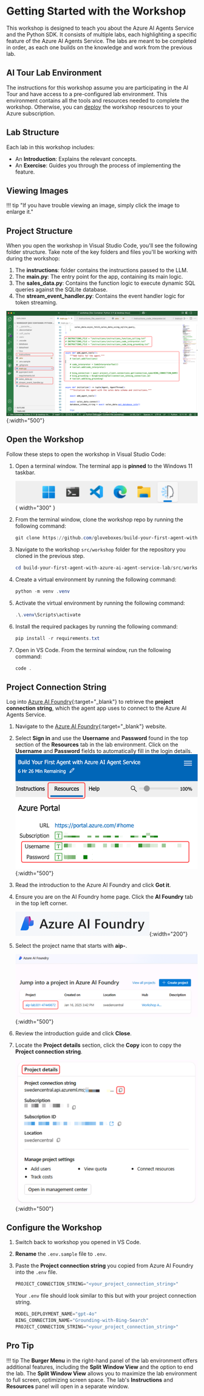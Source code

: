 # Getting Started with the Workshop

This workshop is designed to teach you about the Azure AI Agents Service and the Python SDK. It consists of multiple labs, each highlighting a specific feature of the Azure AI Agents Service. The labs are meant to be completed in order, as each one builds on the knowledge and work from the previous lab.

## AI Tour Lab Environment

The instructions for this workshop assume you are participating in the AI Tour and have access to a pre-configured lab environment. This environment contains all the tools and resources needed to complete the workshop. Otherwise, you can [deploy](./deployment.md) the workshop resources to your Azure subscription.

## Lab Structure

Each lab in this workshop includes:

- An **Introduction**: Explains the relevant concepts.
- An **Exercise**: Guides you through the process of implementing the feature.

## Viewing Images

!!! tip "If you have trouble viewing an image, simply click the image to enlarge it."

## Project Structure

When you open the workshop in Visual Studio Code, you'll see the following folder structure. Take note of the key folders and files you'll be working with during the workshop:

1. The **instructions**: folder contains the instructions passed to the LLM.
2. The **main.py**: The entry point for the app, containing its main logic.
3. The **sales_data.py**: Contains the function logic to execute dynamic SQL queries against the SQLite database.
4. The **stream_event_handler.py**: Contains the event handler logic for token streaming.

![Lab folder structure](./media/project_structure.png){:width="500"}

## Open the Workshop

Follow these steps to open the workshop in Visual Studio Code:

1. Open a terminal window. The terminal app is **pinned** to the Windows 11 taskbar.

    ![](./media/windows-taskbar.png){ width="300" }

2. From the terminal window, clone the workshop repo by running the following command:

    ```powershell
    git clone https://github.com/gloveboxes/build-your-first-agent-with-azure-ai-agent-service-lab.git
    ```

3. Navigate to the workshop `src/workshop` folder for the repository you cloned in the previous step.

    ```powershell
    cd build-your-first-agent-with-azure-ai-agent-service-lab/src/workshop
    ```

4. Create a virtual environment by running the following command:

    ```powershell
    python -m venv .venv
    ```

5. Activate the virtual environment by running the following command:

    ```powershell
    .\.venv\Scripts\activate
    ```

6. Install the required packages by running the following command:

    ```powershell
    pip install -r requirements.txt
    ```

7. Open in VS Code. From the terminal window, run the following command:

    ```powershell
    code .
    ```

## Project Connection String

Log into [Azure AI Foundry](https://learn.microsoft.com/azure/ai-studio/what-is-ai-studio){:target="_blank"} to retrieve the **project connection string**, which the agent app uses to connect to the Azure AI Agents Service.

1. Navigate to the [Azure AI Foundry](https://ai.azure.com){:target="_blank"} website.
2. Select **Sign in** and use the **Username** and **Password** found in the top section of the **Resources** tab in the lab environment. Click on the **Username** and **Password** fields to automatically fill in the login details.
    ![Azure credentials](./media/azure-credentials.png){:width="500"}
3. Read the introduction to the Azure AI Foundry and click **Got it**.
4. Ensure you are on the AI Foundry home page. Click the **AI Foundry** tab in the top left corner.

    ![AI Foundry home page](./media/ai-foundry-home.png){:width="200"}

5. Select the project name that starts with **aip-**.

    ![Select project](./media/ai-foundry-project.png){:width="500"}

6. Review the introduction guide and click **Close**.
7. Locate the **Project details** section, click the **Copy** icon to copy the **Project connection string**.

    ![Copy connection string](./media/project-connection-string.png){:width="500"}

## Configure the Workshop

1. Switch back to workshop you opened in VS Code.
2. **Rename** the `.env.sample` file to `.env`.
3. Paste the **Project connection string** you copied from Azure AI Foundry into the `.env` file.

    ```python
    PROJECT_CONNECTION_STRING="<your_project_connection_string>"
    ```

    Your `.env` file should look similar to this but with your project connection string.

    ```python
    MODEL_DEPLOYMENT_NAME="gpt-4o"
    BING_CONNECTION_NAME="Grounding-with-Bing-Search"
    PROJECT_CONNECTION_STRING="<your_project_connection_string>"
    ```

## Pro Tip

!!! tip
    The **Burger Menu** in the right-hand panel of the lab environment offers additional features, including the **Split Window View** and the option to end the lab. The **Split Window View** allows you to maximize the lab environment to full screen, optimizing screen space. The lab's **Instructions** and **Resources** panel will open in a separate window.
